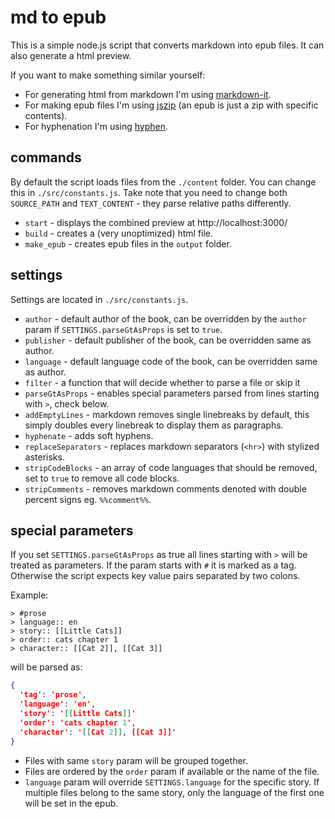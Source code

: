 # md to epub

This is a simple node.js script that converts markdown into epub files. It can also generate a html preview.

If you want to make something similar yourself:
- For generating html from markdown I'm using [markdown-it](https://github.com/markdown-it/markdown-it).
- For making epub files I'm using [jszip](https://github.com/Stuk/jszip) (an epub is just a zip with specific contents).
- For hyphenation I'm using [hyphen](https://github.com/ytiurin/hyphen).

## commands
By default the script loads files from the `./content` folder. You can change this in `./src/constants.js`. Take note that you need to change both `SOURCE_PATH` and `TEXT_CONTENT` - they parse relative paths differently.

- `start` - displays the combined preview at http://localhost:3000/
- `build` - creates a (very unoptimized) html file.
- `make_epub` - creates epub files in the `output` folder.

## settings
Settings are located in `./src/constants.js`.
- `author` - default author of the book, can be overridden by the `author` param if `SETTINGS.parseGtAsProps` is set to `true`.
- `publisher` - default publisher of the book, can be overridden same as author.
- `language` - default language code of the book, can be overridden same as author.
- `filter` - a function that will decide whether to parse a file or skip it
- `parseGtAsProps` - enables special parameters parsed from lines starting with `>`, check below.
- `addEmptyLines` - markdown removes single linebreaks by default, this simply doubles every linebreak to display them as paragraphs.
- `hyphenate` - adds soft hyphens.
- `replaceSeparators` - replaces markdown separators (`<hr>`) with stylized asterisks.
- `stripCodeBlocks` - an array of code languages that should be removed, set to `true` to remove all code blocks.
- `stripComments` - removes markdown comments denoted with double percent signs eg. `%%comment%%`.

## special parameters
If you set `SETTINGS.parseGtAsProps` as true all lines starting with `>` will be treated as parameters. If the param starts with `#` it is marked as a tag. Otherwise the script expects key value pairs separated by two colons.

Example:
```
> #prose 
> language:: en
> story:: [[Little Cats]]
> order:: cats chapter 1
> character:: [[Cat 2]], [[Cat 3]]
```
will be parsed as:
```json
{
  'tag': 'prose',
  'language': 'en',
  'story': '[[Little Cats]]'
  'order': 'cats chapter 1',
  'character': '[[Cat 2]], [[Cat 3]]'
}
```

- Files with same `story` param will be grouped together.
- Files are ordered by the `order` param if available or the name of the file.
- `language` param will override `SETTINGS.language` for the specific story. If multiple files belong to the same story, only the language of the first one will be set in the epub.